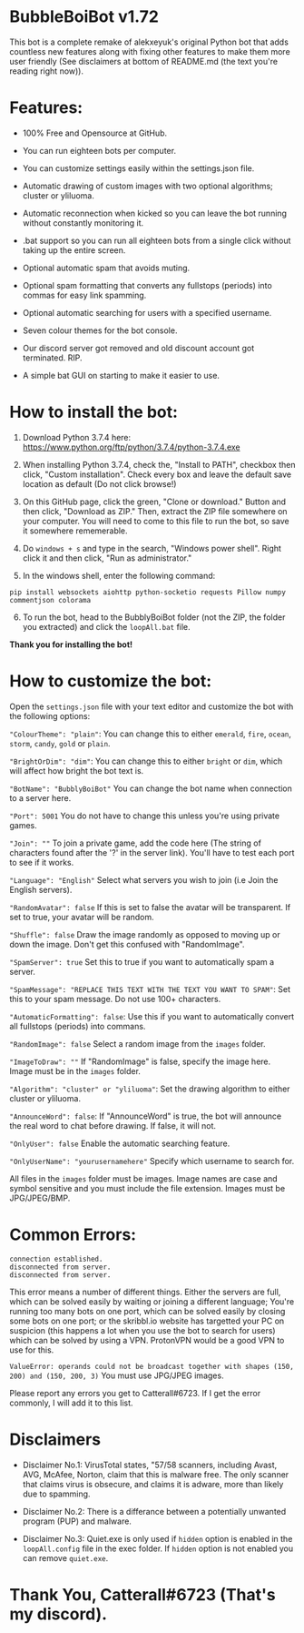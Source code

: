 # BubbleBoiBot v1.72
This bot is a complete remake of alekxeyuk's original Python bot that adds countless new features along with fixing other features to make them more user friendly (See disclaimers at bottom of README.md (the text you're reading right now)).


# Features:
- 100% Free and Opensource at GitHub.
+ You can run eighteen bots per computer.
- You can customize settings easily within the settings.json file.
+ Automatic drawing of custom images with two optional algorithms; cluster or yliluoma.
- Automatic reconnection when kicked so you can leave the bot running without constantly monitoring it.
+ .bat support so you can run all eighteen bots from a single click without taking up the entire screen.
- Optional automatic spam that avoids muting.
+ Optional spam formatting that converts any fullstops (periods) into commas for easy link spamming.
- Optional automatic searching for users with a specified username.
+ Seven colour themes for the bot console.
- Our discord server got removed and old discount account got terminated. RIP.
+ A simple bat GUI on starting to make it easier to use.


# How to install the bot:
1. Download Python 3.7.4 here: https://www.python.org/ftp/python/3.7.4/python-3.7.4.exe

2. When installing Python 3.7.4, check the, "Install to PATH", checkbox then click, "Custom installation". Check every box and leave the default save location as default (Do not click browse!)

3. On this GitHub page, click the green, "Clone or download." Button and then click, "Download as ZIP." Then, extract the ZIP file somewhere on your computer. You will need to come to this file to run the bot, so save it somewhere rememerable.

4. Do `windows + s` and type in the search, "Windows power shell". Right click it and then click, "Run as administrator."

5. In the windows shell, enter the following command:
```
pip install websockets aiohttp python-socketio requests Pillow numpy commentjson colorama
```
6. To run the bot, head to the BubblyBoiBot folder (not the ZIP, the folder you extracted) and click the `loopAll.bat` file.


**Thank you for installing the bot!**


# How to customize the bot:
Open the `settings.json` file with your text editor and customize the bot with the following options:

`"ColourTheme": "plain"`: You can change this to either `emerald`, `fire`, `ocean`, `storm`, `candy`, `gold` or `plain`.

`"BrightOrDim": "dim"`: You can change this to either `bright` or `dim`, which will affect how bright the bot text is.

`"BotName": "BubblyBoiBot"` You can change the bot name when connection to a server here.

`"Port": 5001` You do not have to change this unless you're using private games.

`"Join": ""` To join a private game, add the code here (The string of characters found after the '?' in the server link). You'll have to test each port to see if it works.

`"Language": "English"` Select what servers you wish to join (i.e Join the English servers).

`"RandomAvatar": false` If this is set to false the avatar will be transparent. If set to true, your avatar will be random.

`"Shuffle": false` Draw the image randomly as opposed to moving up or down the image. Don't get this confused with "RandomImage".

`"SpamServer": true` Set this to true if you want to automatically spam a server.

`"SpamMessage": "REPLACE THIS TEXT WITH THE TEXT YOU WANT TO SPAM"`: Set this to your spam message. Do not use 100+ characters.

`"AutomaticFormatting": false`: Use this if you want to automatically convert all fullstops (periods) into commans.

`"RandomImage": false` Select a random image from the `images` folder.

`"ImageToDraw": ""` If "RandomImage" is false, specify the image here. Image must be in the `images` folder.

`"Algorithm": "cluster" or "yliluoma"`: Set the drawing algorithm to either cluster or yliluoma.

`"AnnounceWord": false`: If "AnnounceWord" is true, the bot will announce the real word to chat before drawing. If false, it will not.

`"OnlyUser": false` Enable the automatic searching feature.

`"OnlyUserName": "yourusernamehere"` Specify which username to search for.


All files in the `images` folder must be images.
Image names are case and symbol sensitive and you must include the file extension.
Images must be JPG/JPEG/BMP.


# Common Errors:
```
connection established.
disconnected from server.
disconnected from server.
```
This error means a number of different things. Either the servers are full, which can be solved easily by waiting or joining a different language; You're running too many bots on one port, which can be solved easily by closing some bots on one port; or the skribbl.io website has targetted your PC on suspicion (this happens a lot when you use the bot to search for users) which can be solved by using a VPN. ProtonVPN would be a good VPN to use for this.

`ValueError: operands could not be broadcast together with shapes (150, 200) and (150, 200, 3)` You must use JPG/JPEG images.

Please report any errors you get to Catterall#6723. If I get the error commonly, I will add it to this list.


# Disclaimers
- Disclaimer No.1: VirusTotal states, "57/58 scanners, including Avast, AVG, McAfee, Norton, claim that this is malware free. The only scanner that claims virus is obsecure, and claims it is adware, more than likely due to spamming.


- Disclaimer No.2: There is a differance between a potentially unwanted program (PUP) and malware.


- Disclaimer No.3: Quiet.exe is only used if `hidden` option is enabled in the `loopAll.config` file in the exec folder. If `hidden` option is not enabled you can remove `quiet.exe`.


# Thank You, Catterall#6723 (That's my discord).
